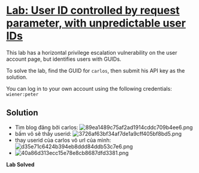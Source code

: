# [Lab: User ID controlled by request parameter, with unpredictable user IDs](https://portswigger.net/web-security/access-control/lab-user-id-controlled-by-request-parameter-with-unpredictable-user-ids)

This lab has a horizontal privilege escalation vulnerability on the user account page, but identifies users with GUIDs.

To solve the lab, find the GUID for `carlos`, then submit his API key as the solution.

You can log in to your own account using the following credentials: `wiener:peter`

## Solution
- Tìm blog đăng bởi carlos:
![89ea1489c75af2ad1914cddc709b4ee6.png](../../../../../../_resources/89ea1489c75af2ad1914cddc709b4ee6.png)
- bấm vô sẽ thấy userid:
![3726af63bf34af7de1a9cff405bf8bd5.png](../../../../../../_resources/3726af63bf34af7de1a9cff405bf8bd5.png)
- thay userid của carlos vô url của mình:
![d35e71c6424b394eb8ddd84ddb53c7e6.png](../../../../../../_resources/d35e71c6424b394eb8ddd84ddb53c7e6.png)
- ![40a86d313ecc15e78e8cb8687dfd3381.png](../../../../../../_resources/40a86d313ecc15e78e8cb8687dfd3381.png)

**Lab Solved**